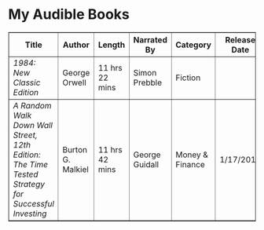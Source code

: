 # My Audible Books

<table border="1">
  <tr>
    <th>Title</th>
    <th>Author</th>
    <th>Length</th>
    <th>Narrated By</th>
    <th>Category</th>
    <th>Release Date</th>
    <th>Links</th>
    <th>Status</th>
  </tr>
  <tr>
    <td><em>1984: New Classic Edition</em></td>
    <td>George Orwell</td>
    <td>11 hrs 22 mins</td>
    <td>Simon Prebble</td>
    <td>Fiction</td>
    <td></td>
    <td><a href="https://www.audible.com/webplayer?asin=B002V19RO6&contentDeliveryType=MultiPartBook&isSample=false&ref_=a_libraryItem_cloudplayer_B002V19RO6&overrideLph=false&initialCPLaunch=true">Web Player</a></td>
    <td></td>
  </tr>
  <tr>
    <td><em>A Random Walk Down Wall Street, 12th Edition: The Time Tested Strategy for Successful Investing</em></td>
    <td>Burton G. Malkiel</td>
    <td>11 hrs 42 mins</td>
    <td>George Guidall</td>
    <td>Money & Finance</td>
    <td>1/17/2019</td>
    <td>
      <div><a href="https://www.audible.com/pd/A-Random-Walk-Down-Wall-Street-12th-Edition-Audiobook/1980029555">Audible Page</a></div>
      <br>
      <div><a href="https://www.audible.com/webplayer?asin=1980029555&contentDeliveryType=SinglePartBook&isSample=false&ref_=a_minerva_cloudplayer_1980029555&overrideLph=false&initialCPLaunch=true">Web Player</a></div>
    </td>
    <td></td>
  </tr>
  <!-- Row Template
  <tr>
    <td><em>Title</em></td>
    <td>Author</td>
    <td>11 hrs 42 mins</td>
    <td>Narrated By</td>
    <td>Category</td>
    <td>Release Date</td>
    <td>
      <div><a href="https://www.audible.com/pd/A-Random-Walk-Down-Wall-Street-12th-Edition-Audiobook/1980029555">Audible Page</a></div>
      <br>
      <div><a href="https://www.audible.com/webplayer?asin=1980029555&contentDeliveryType=SinglePartBook&isSample=false&ref_=a_minerva_cloudplayer_1980029555&overrideLph=false&initialCPLaunch=true">Web Player</a></div>
    </td>
    <td></td>
  </tr>
  -->
  <!-- Statuses 
  <td>✅ Listened</td>
  <td>⏳ In Progress</td>
  -->
</table>

